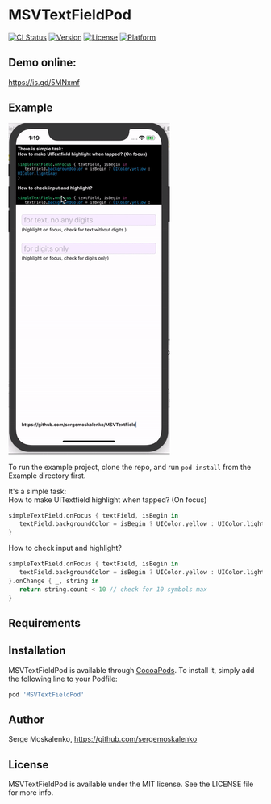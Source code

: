 # MSVTextFieldPod

[![CI Status](https://img.shields.io/travis/sergemoskalenko/MSVTextFieldPod.svg?style=flat)](https://travis-ci.org/sergemoskalenko/MSVTextFieldPod)
[![Version](https://img.shields.io/cocoapods/v/MSVTextFieldPod.svg?style=flat)](https://cocoapods.org/pods/MSVTextFieldPod)
[![License](https://img.shields.io/cocoapods/l/MSVTextFieldPod.svg?style=flat)](https://cocoapods.org/pods/MSVTextFieldPod)
[![Platform](https://img.shields.io/cocoapods/p/MSVTextFieldPod.svg?style=flat)](https://cocoapods.org/pods/MSVTextFieldPod)

## Demo online:
<a href="https://is.gd/5MNxmf" taget="_blank">https://is.gd/5MNxmf</a>

## Example

[![img](https://raw.githubusercontent.com/sergemoskalenko/MSVTextField/master/Example/MSVTextField.gif)](https://github.com/sergemoskalenko/MSVTextField)


To run the example project, clone the repo, and run `pod install` from the Example directory first.

It's a simple task:<br>
How to make UITextfield highlight when tapped? (On focus)

```swift
simpleTextField.onFocus { textField, isBegin in
   textField.backgroundColor = isBegin ? UIColor.yellow : UIColor.lightGray
}
```

How to check input and highlight?

```swift
simpleTextField.onFocus { textField, isBegin in
   textField.backgroundColor = isBegin ? UIColor.yellow : UIColor.lightGray
}.onChange { _, string in
   return string.count < 10 // check for 10 symbols max
}
```


## Requirements

## Installation

MSVTextFieldPod is available through [CocoaPods](https://cocoapods.org). To install
it, simply add the following line to your Podfile:

```ruby
pod 'MSVTextFieldPod'
```

## Author

Serge Moskalenko, https://github.com/sergemoskalenko

## License

MSVTextFieldPod is available under the MIT license. See the LICENSE file for more info.
